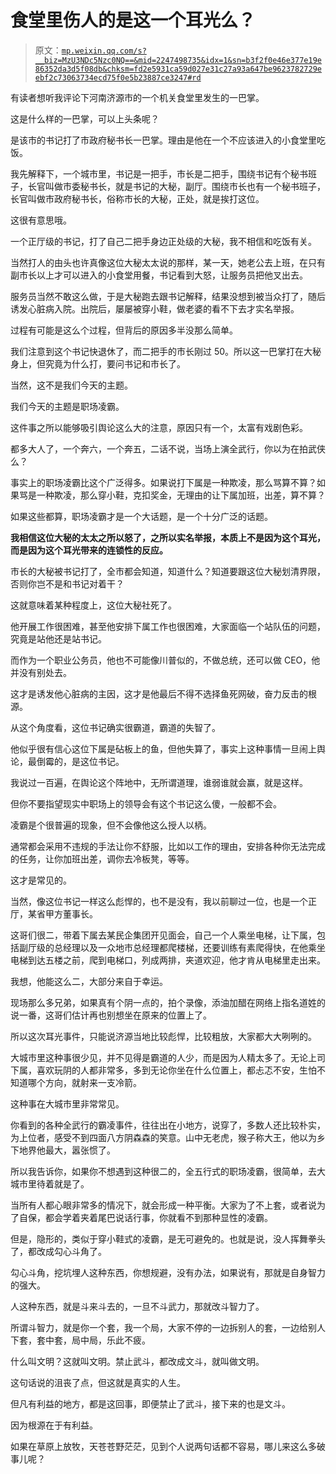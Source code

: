# 食堂里伤人的是这一个耳光么？

> 原文：[`mp.weixin.qq.com/s?__biz=MzU3NDc5Nzc0NQ==&mid=2247498735&idx=1&sn=b3f2f0e46e377e19e86352da3d5f08db&chksm=fd2e5931ca59d027e31c27a93a647be9623782729eebf2c73063734ecd75f0e5b23887ce3247#rd`](http://mp.weixin.qq.com/s?__biz=MzU3NDc5Nzc0NQ==&mid=2247498735&idx=1&sn=b3f2f0e46e377e19e86352da3d5f08db&chksm=fd2e5931ca59d027e31c27a93a647be9623782729eebf2c73063734ecd75f0e5b23887ce3247#rd)

有读者想听我评论下河南济源市的一个机关食堂里发生的一巴掌。 

这是什么样的一巴掌，可以上头条呢？

是该市的书记打了市政府秘书长一巴掌。理由是他在一个不应该进入的小食堂里吃饭。

我先解释下，一个城市里，书记是一把手，市长是二把手，围绕书记有个秘书班子，长官叫做市委秘书长，就是书记的大秘，副厅。围绕市长也有一个秘书班子，长官叫做市政府秘书长，俗称市长的大秘，正处，就是挨打这位。 

这很有意思哦。

一个正厅级的书记，打了自己二把手身边正处级的大秘，我不相信和吃饭有关。

当然打人的由头也许真像这位大秘太太说的那样，某一天，她老公去上班，在只有副市长以上才可以进入的小食堂用餐，书记看到大怒，让服务员把他叉出去。 

服务员当然不敢这么做，于是大秘跑去跟书记解释，结果没想到被当众打了，随后诱发心脏病入院。出院后，屡屡被穿小鞋，做老婆的看不下去才实名举报。

过程有可能是这么个过程，但背后的原因多半没那么简单。

我们注意到这个书记快退休了，而二把手的市长刚过 50。所以这一巴掌打在大秘身上，但究竟为什么打，要问书记和市长了。

当然，这不是我们今天的主题。 

我们今天的主题是职场凌霸。

这件事之所以能够吸引舆论这么大的注意，原因只有一个，太富有戏剧色彩。

都多大人了，一个奔六，一个奔五，二话不说，当场上演全武行，你以为在拍武侠么？

事实上的职场凌霸比这个广泛得多。如果说打下属是一种欺凌，那么骂算不算？如果骂是一种欺凌，那么穿小鞋，克扣奖金，无理由的让下属加班，出差，算不算？

如果这些都算，职场凌霸才是一个大话题，是一个十分广泛的话题。

**我相信这位大秘的太太之所以怒了，之所以实名举报，本质上不是因为这个耳光，而是因为这个耳光带来的连锁性的反应。**

市长的大秘被书记打了，全市都会知道，知道什么？知道要跟这位大秘划清界限，否则你岂不是和书记对着干？

这就意味着某种程度上，这位大秘社死了。

他开展工作很困难，甚至他安排下属工作也很困难，大家面临一个站队伍的问题，究竟是站他还是站书记。

而作为一个职业公务员，他也不可能像川普似的，不做总统，还可以做 CEO，他并没有别处去。

这才是诱发他心脏病的主因，这才是他最后不得不选择鱼死网破，奋力反击的根源。

从这个角度看，这位书记确实很霸道，霸道的失智了。 

他似乎很有信心这位下属是砧板上的鱼，但他失算了，事实上这种事情一旦闹上舆论，最倒霉的，是这位书记。

我说过一百遍，在舆论这个阵地中，无所谓道理，谁弱谁就会赢，就是这样。

但你不要指望现实中职场上的领导会有这个书记这么傻，一般都不会。

凌霸是个很普遍的现象，但不会像他这么授人以柄。

通常都会采用不违规的手法让你不舒服，比如以工作的理由，安排各种你无法完成的任务，让你加班出差，调你去冷板凳，等等。

这才是常见的。

当然，像这位书记一样这么彪悍的，也不是没有，我以前聊过一位，也是一个正厅，某省甲方董事长。 

这哥们很二，带着下属去某民企集团开见面会，自己一个人乘坐电梯，让下属，包括副厅级的总经理以及一众地市总经理都爬楼梯，还要训练有素爬得快，在他乘坐电梯到达五楼之前，爬到电梯口，列成两排，夹道欢迎，他才肯从电梯里走出来。 

我想，他能这么二，大部分来自于幸运。

现场那么多兄弟，如果真有个阴一点的，拍个录像，添油加醋在网络上指名道姓的说一番，这哥们估计再也别想坐在原来的位置上了。

所以这次耳光事件，只能说济源当地比较彪悍，比较粗放，大家都大大咧咧的。

大城市里这种事很少见，并不见得是霸道的人少，而是因为人精太多了。无论上司下属，喜欢玩阴的人都非常多，多到无论你坐在什么位置上，都忐忑不安，生怕不知道哪个方向，就射来一支冷箭。

这种事在大城市里非常常见。

你看到的各种全武行的霸凌事件，往往出在小地方，说穿了，多数人还比较朴实，为上位者，感受不到四面八方阴森森的笑意。山中无老虎，猴子称大王，他以为乡下地界他最大，嚣张惯了。

所以我告诉你，如果你不想遇到这种很二的，全五行式的职场凌霸，很简单，去大城市里待着就是了。 

当所有人都心眼非常多的情况下，就会形成一种平衡。大家为了不上套，或者说为了自保，都会学着夹着尾巴说话行事，你就看不到那种显性的凌霸。

但是，隐形的，类似于穿小鞋式的凌霸，是无可避免的。也就是说，没人挥舞拳头了，都改成勾心斗角了。

勾心斗角，挖坑埋人这种东西，你想规避，没有办法，如果说有，那就是自身智力的强大。

人这种东西，就是斗来斗去的，一旦不斗武力，那就改斗智力了。

所谓斗智力，就是你一个套，我一个局，大家不停的一边拆别人的套，一边给别人下套，套中套，局中局，乐此不疲。 

什么叫文明？这就叫文明。禁止武斗，都改成文斗，就叫做文明。 

这句话说的沮丧了点，但这就是真实的人生。

但凡有利益的地方，都是这回事，即便禁止了武斗，接下来的也是文斗。

因为根源在于有利益。

如果在草原上放牧，天苍苍野茫茫，见到个人说两句话都不容易，哪儿来这么多破事儿呢？